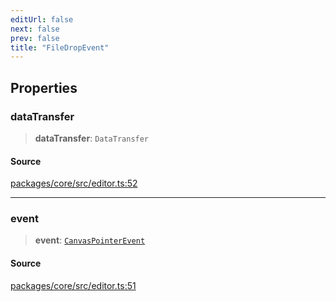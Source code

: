 ```yaml
---
editUrl: false
next: false
prev: false
title: "FileDropEvent"
---
```


## Properties

### dataTransfer

> **dataTransfer**: `DataTransfer`

#### Source

[packages/core/src/editor.ts:52](https://github.com/dgmjs/dgmjs/blob/main/packages/core/src/editor.ts#L52)

***

### event

> **event**: [`CanvasPointerEvent`](/api-core/classes/canvaspointerevent/)

#### Source

[packages/core/src/editor.ts:51](https://github.com/dgmjs/dgmjs/blob/main/packages/core/src/editor.ts#L51)
